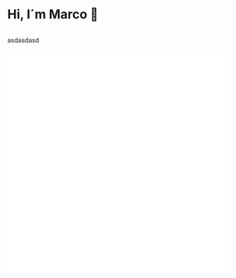 # Hi, I´m Marco 👋


<div align="center" style="width:100%">
    <p style="float: left;">
        asdasdasd
    </p>
    <img style="float: right;" src="https://raw.githubusercontent.com/4SMarcoPorto/4SMarcoPorto/master/README.assets/spacex-dragon.gif">
</div>